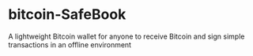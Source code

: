 # bitcoin-SafeBook
A lightweight Bitcoin wallet for anyone to receive Bitcoin and sign simple transactions in an offline environment
